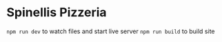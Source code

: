 # Spinellis Pizzeria

`npm run dev` to watch files and start live server
`npm run build` to build site
